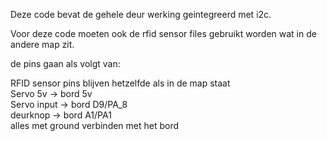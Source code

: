 Deze code bevat de gehele deur werking geintegreerd met i2c.

Voor deze code moeten ook de rfid sensor files gebruikt worden wat in de andere map zit. 

de pins gaan als volgt van:

RFID sensor pins blijven hetzelfde als in de map staat  
Servo 5v -> bord 5v  
Servo input -> bord D9/PA_8  
deurknop -> bord A1/PA1  
alles met ground verbinden met het bord  

